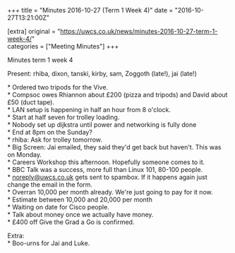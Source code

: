 +++
title = "Minutes 2016-10-27 (Term 1 Week 4)"
date = "2016-10-27T13:21:00Z"

[extra]
original = "https://uwcs.co.uk/news/minutes-2016-10-27-term-1-week-4/"    
categories = ["Meeting Minutes"]
+++

<p>Minutes term 1 week 4<br/></p>

<!-- more -->

Present: rhiba, dixon, tanski, kirby, sam, Zoggoth (late\!), jai (late\!)  
  
\* Ordered two tripods for the Vive.  
\* Compsoc owes Rhiannon about £200 (pizza and tripods) and David about £50
(duct tape).  
\* LAN setup is happening in half an hour from 8 o'clock.  
    \* Start at half seven for trolley loading.  
    \* Nobody set up dijkstra until power and networking is fully done  
\* End at 8pm on the Sunday?  
\* rhiba: Ask for trolley tomorrow.  
\* Big Screen: Jai emailed, they said they'd get back but haven't. This was on
Monday.  
\* Careers Workshop this afternoon. Hopefully someone comes to it.  
\* BBC Talk was a success, more full than Linux 101, 80-100 people.  
\* noreply@uwcs.co.uk gets sent to spambox. If it happens again just change the
email in the form.  
\* Overran 10,000 per month already. We're just going to pay for it now.  
    \* Estimate between 10,000 and 20,000 per month  
\* Waiting on date for Cisco people.  
\* Talk about money once we actually have money.  
\* £400 off Give the Grad a Go is confirmed.  
  
Extra:  
\* Boo-urns for Jai and Luke.

